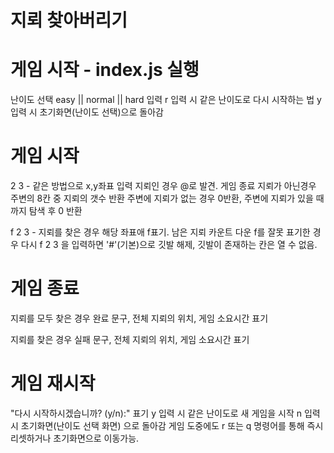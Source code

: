 # 지뢰 찾아버리기

# 게임 시작 - index.js 실행

난이도 선택 easy || normal || hard 입력
r 입력 시 같은 난이도로 다시 시작하는 법
y 입력 시 초기화면(난이도 선택)으로 돌아감

# 게임 시작

2 3 - 같은 방법으로 x,y좌표 입력
지뢰인 경우 @로 발견. 게임 종료
지뢰가 아닌경우 주변의 8칸 중 지뢰의 갯수 반환
주변에 지뢰가 없는 경우 0반환, 주변에 지뢰가 있을 때 까지 탐색 후 0 반환

f 2 3 - 지뢰를 찾은 경우 해당 좌표애 f표기. 남은 지뢰 카운트 다운
f를 잘못 표기한 경우 다시 f 2 3 을 입력하면 '#'(기본)으로 깃발 해제, 깃발이 존재하는 칸은 열 수 없음.

# 게임 종료

지뢰를 모두 찾은 경우
완료 문구, 전체 지뢰의 위치, 게임 소요시간 표기

지뢰를 찾은 경우
실패 문구, 전체 지뢰의 위치, 게임 소요시간 표기

# 게임 재시작

"다시 시작하시겠습니까? (y/n):" 표기
y 입력 시 같은 난이도로 새 게임을 시작
n 입력 시 초기화면(난이도 선택 화면) 으로 돌아감
게임 도중에도 r 또는 q 명령어를 통해 즉시 리셋하거나 초기화면으로 이동가능.
